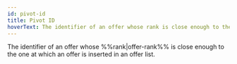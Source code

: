 ```yaml
---
id: pivot-id
title: Pivot ID
hoverText: The identifier of an offer whose rank is close enough to the one at which an offer is inserted in an offer list.
---
```


The identifier of an offer whose %%rank|offer-rank%% is close enough to the one at which an offer is inserted in an offer list.

